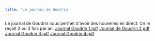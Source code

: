 ```yaml
---
title: 'Le journal de Goudrin'
---
```


Le journal de Goudrin nous permet d'avoir des nouvelles en direct. On le reçoit 2 ou 3 fois par an.
[Journal Goudrin 1.pdf](Journal%20de%20Goudrin%201.pdf)
[Journal de Goudrin 2.pdf](Journal%20de%20Goudrin%202.pdf)
[Journal Goudrin 3.pdf](Journal%20de%20Goudrin%203.pdf)
[Journal Goudrin 4.pdf](Journal%20de%20Goudrin%204.pdf)